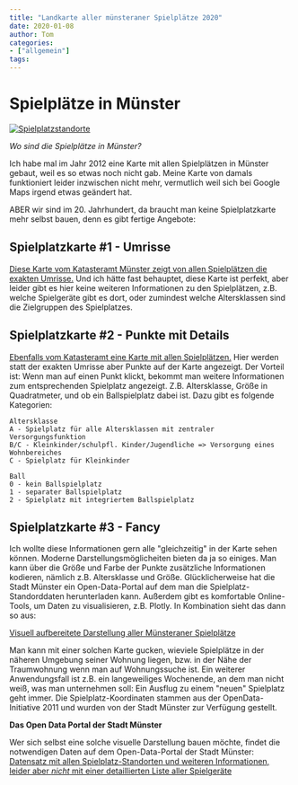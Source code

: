 ```yaml
---
title: "Landkarte aller münsteraner Spielplätze 2020"
date: 2020-01-08
author: Tom
categories:
- ["allgemein"]
tags:
---
```


# Spielplätze in Münster


<a href="//plot.ly/~tomsrocket/1/"><img src="//www.channel23.de/spielplaetze-in-muenster/spielplatzkarte-preview.jpg" alt="Spielplatzstandorte" /></a>

*Wo sind die Spielplätze in Münster?*

Ich habe mal im Jahr 2012 eine Karte mit allen Spielplätzen in Münster gebaut, weil es so etwas noch nicht gab.
Meine Karte von damals funktioniert leider inzwischen nicht mehr, vermutlich weil sich bei Google Maps irgend etwas geändert hat.

ABER wir sind im 20. Jahrhundert, da braucht man keine Spielplatzkarte mehr selbst bauen, denn es gibt fertige Angebote: 

## Spielplatzkarte #1 - Umrisse 
<a href="//geo.stadt-muenster.de/webgis/application/Umweltkataster?visiblelayers=598/6191">Diese Karte vom Katasteramt Münster zeigt von allen Spielplätzen die exakten Umrisse.</a> Und ich hätte fast behauptet, diese Karte ist perfekt, aber leider gibt es hier keine weiteren Informationen zu den Spielplätzen, z.B. welche Spielgeräte gibt es dort, oder zumindest welche Altersklassen sind die Zielgruppen des Spielplatzes.

## Spielplatzkarte #2 - Punkte mit Details
<a href="//geo7.stadt-muenster.de/webgis/map/?wmsurl=https%3A//www.stadt-muenster.de/ows/mapserv706/odspielplserv&wmslayer=spielplaetze&titel=Spielpl%C3%A4tze"> Ebenfalls vom Katasteramt eine Karte mit allen Spielplätzen.</a> Hier werden statt der exakten Umrisse aber Punkte auf der Karte angezeigt. Der Vorteil ist: Wenn man auf einen Punkt klickt, bekommt man weitere Informationen zum entsprechenden Spielplatz angezeigt. Z.B. Altersklasse, Größe in Quadratmeter, und ob ein Ballspielplatz dabei ist. Dazu gibt es folgende Kategorien: 



    Altersklasse
    A - Spielplatz für alle Altersklassen mit zentraler Versorgungsfunktion
    B/C - Kleinkinder/schulpfl. Kinder/Jugendliche => Versorgung eines Wohnbereiches
    C - Spielplatz für Kleinkinder

    Ball
    0 - kein Ballspielplatz
    1 - separater Ballspielplatz
    2 - Spielplatz mit integriertem Ballspielplatz

## Spielplatzkarte #3 - Fancy
Ich wollte diese Informationen gern alle "gleichzeitig" in der Karte sehen können. Moderne Darstellungsmöglicheiten bieten da ja so einiges. Man kann über die Größe und Farbe der Punkte zusätzliche Informationen kodieren, nämlich z.B. Altersklasse und Größe. Glücklicherweise hat die Stadt Münster ein Open-Data-Portal auf dem man die Spielplatz-Standorddaten herunterladen kann. Außerdem gibt es komfortable Online-Tools, um Daten zu visualisieren, z.B. Plotly. In Kombination sieht das dann so aus:

<a href="//plot.ly/~tomsrocket/1/">Visuell aufbereitete Darstellung aller Münsteraner Spielplätze</a>


Man kann mit einer solchen Karte gucken, wieviele Spielplätze in der näheren Umgebung seiner Wohnung liegen, bzw. in der Nähe der Traumwohnung wenn man auf Wohnungssuche ist. Ein weiterer Anwendungsfall ist z.B. ein langeweiliges Wochenende, an dem man nicht weiß, was man unternehmen soll: Ein Ausflug zu einem "neuen" Spielplatz geht immer. 
Die Spielplatz-Koordinaten stammen aus der OpenData-Initiative 2011 und wurden von der Stadt Münster zur Verfügung gestellt. 

**Das Open Data Portal der Stadt Münster**

Wer sich selbst eine solche visuelle Darstellung bauen möchte, findet die notwendigen Daten auf dem Open-Data-Portal der Stadt Münster:  
<a href="//opendata.stadt-muenster.de/dataset/kinderspielpl%C3%A4tze">Datensatz mit allen Spielplatz-Standorten und weiteren Informationen, leider aber *nicht* mit einer detaillierten Liste aller Spielgeräte</a>

